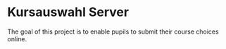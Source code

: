 # Kursauswahl Server

The goal of this project is to enable pupils to submit 
their course choices online.